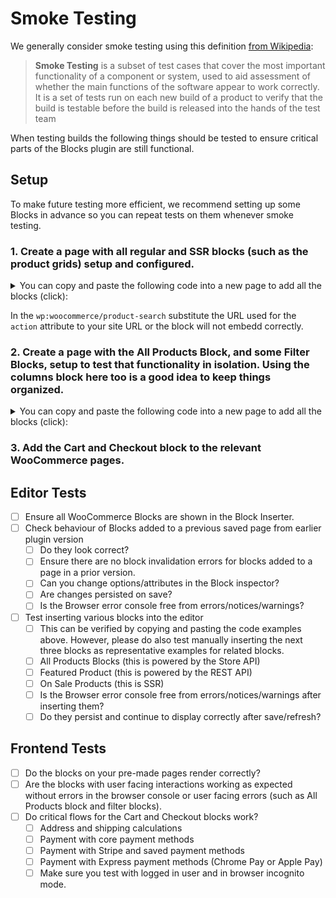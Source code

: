 # Smoke Testing

We generally consider smoke testing using this definition [from Wikipedia](https://href.li/?https://en.wikipedia.org/wiki/Smoke_testing_(software)):

> **Smoke Testing** is a subset of test cases that cover the most important functionality of a component or system, used to aid assessment of whether the main functions of the software appear to work correctly. It is a set of tests run on each new build of a product to verify that the build is testable before the build is released into the hands of the test team

When testing builds the following things should be tested to ensure critical parts of the Blocks plugin are still functional.

## Setup

To make future testing more efficient, we recommend setting up some Blocks in advance so you can repeat tests on them whenever smoke testing.

### 1. Create a page with all regular and SSR blocks (such as the product grids) setup and configured.

<details>
<summary>You can copy and paste the following code into a new page to add all the blocks (click):</summary>

```html
<!-- wp:woocommerce/featured-product {"editMode":false,"productId":15} -->
<!-- wp:button {"align":"center"} -->
<div class="wp-block-button aligncenter"><a class="wp-block-button__link" href="https://ephemeral-aljullu-20200929.atomicsites.blog/product/beanie/">Shop now</a></div>
<!-- /wp:button -->
<!-- /wp:woocommerce/featured-product -->

<!-- wp:woocommerce/featured-category {"editMode":false,"categoryId":16} -->
<!-- wp:button {"align":"center"} -->
<div class="wp-block-button aligncenter"><a class="wp-block-button__link" href="https://ephemeral-aljullu-20200929.atomicsites.blog/product-category/clothing/">Shop now</a></div>
<!-- /wp:button -->
<!-- /wp:woocommerce/featured-category -->

<!-- wp:woocommerce/handpicked-products {"editMode":false,"products":[15,32,16]} /-->

<!-- wp:woocommerce/product-best-sellers /-->

<!-- wp:woocommerce/product-top-rated /-->

<!-- wp:woocommerce/product-new /-->

<!-- wp:woocommerce/product-on-sale /-->

<!-- wp:woocommerce/product-category {"categories":[16]} /-->

<!-- wp:woocommerce/product-tag /-->

<!-- wp:woocommerce/products-by-attribute {"attributes":[{"id":22,"attr_slug":"pa_color"}],"editMode":false} /-->

<!-- wp:woocommerce/product-categories /-->

<!-- wp:woocommerce/product-categories {"isDropdown":true} /-->

<!-- wp:woocommerce/reviews-by-product {"editMode":false,"productId":15} -->
<div class="wp-block-woocommerce-reviews-by-product wc-block-reviews-by-product has-image has-name has-date has-rating has-content" data-image-type="reviewer" data-orderby="most-recent" data-reviews-on-page-load="10" data-reviews-on-load-more="10" data-show-load-more="true" data-show-orderby="true" data-product-id="15"></div>
<!-- /wp:woocommerce/reviews-by-product -->

<!-- wp:woocommerce/reviews-by-category {"editMode":false,"categoryIds":[16]} -->
<div class="wp-block-woocommerce-reviews-by-category wc-block-reviews-by-category has-image has-name has-date has-rating has-content has-product-name" data-image-type="reviewer" data-orderby="most-recent" data-reviews-on-page-load="10" data-reviews-on-load-more="10" data-show-load-more="true" data-show-orderby="true" data-category-ids="16"></div>
<!-- /wp:woocommerce/reviews-by-category -->

<!-- wp:woocommerce/all-reviews -->
<div class="wp-block-woocommerce-all-reviews wc-block-all-reviews has-image has-name has-date has-rating has-content has-product-name" data-image-type="reviewer" data-orderby="most-recent" data-reviews-on-page-load="10" data-reviews-on-load-more="10" data-show-load-more="true" data-show-orderby="true"></div>
<!-- /wp:woocommerce/all-reviews -->

<!-- wp:woocommerce/product-search {"formId":"wc-block-product-search-0"} -->
<div class="wp-block-woocommerce-product-search"><div class="wc-block-product-search"><form role="search" method="get" action="https://ephemeral-aljullu-20200929.atomicsites.blog/"><label for="wc-block-product-search-0" class="wc-block-product-search__label">Search</label><div class="wc-block-product-search__fields"><input type="search" id="wc-block-product-search-0" class="wc-block-product-search__field" placeholder="Search products…" name="s"/><input type="hidden" name="post_type" value="product"/><button type="submit" class="wc-block-product-search__button" label="Search"><svg aria-hidden="true" role="img" focusable="false" class="dashicon dashicons-arrow-right-alt2" xmlns="http://www.w3.org/2000/svg" width="20" height="20" viewbox="0 0 20 20"><path d="M6 15l5-5-5-5 1-2 7 7-7 7z"></path></svg></button></div></form></div></div>
<!-- /wp:woocommerce/product-search -->
```
</details>

In the `wp:woocommerce/product-search` substitute the URL used for the `action` attribute to your site URL or the block will not embedd correctly. 


### 2. Create a page with the All Products Block, and some Filter Blocks, setup to test that functionality in isolation. Using the columns block here too is a good idea to keep things organized.

<details>
<summary>You can copy and paste the following code into a new page to add all the blocks (click):</summary>

```html
<!-- wp:columns -->
<div class="wp-block-columns"><!-- wp:column {"width":33.33} -->
<div class="wp-block-column" style="flex-basis:33.33%"><!-- wp:woocommerce/price-filter -->
<div class="wp-block-woocommerce-price-filter is-loading" data-showinputfields="true" data-showfilterbutton="false" data-heading="Filter by price" data-heading-level="3"><span aria-hidden="true" class="wc-block-product-categories__placeholder"></span></div>
<!-- /wp:woocommerce/price-filter -->

<!-- wp:woocommerce/attribute-filter {"attributeId":1,"heading":"Filter by Color","displayStyle":"dropdown"} -->
<div class="wp-block-woocommerce-attribute-filter is-loading" data-attribute-id="1" data-show-counts="true" data-query-type="or" data-heading="Filter by Color" data-heading-level="3" data-display-style="dropdown"><span aria-hidden="true" class="wc-block-product-attribute-filter__placeholder"></span></div>
<!-- /wp:woocommerce/attribute-filter -->

<!-- wp:woocommerce/attribute-filter {"attributeId":2,"heading":"Filter by Size"} -->
<div class="wp-block-woocommerce-attribute-filter is-loading" data-attribute-id="2" data-show-counts="true" data-query-type="or" data-heading="Filter by Size" data-heading-level="3"><span aria-hidden="true" class="wc-block-product-attribute-filter__placeholder"></span></div>
<!-- /wp:woocommerce/attribute-filter -->

<!-- wp:woocommerce/active-filters -->
<div class="wp-block-woocommerce-active-filters is-loading" data-display-style="list" data-heading="Active filters" data-heading-level="3"><span aria-hidden="true" class="wc-block-active-product-filters__placeholder"></span></div>
<!-- /wp:woocommerce/active-filters --></div>
<!-- /wp:column -->

<!-- wp:column {"width":66.66} -->
<div class="wp-block-column" style="flex-basis:66.66%"><!-- wp:woocommerce/all-products {"columns":3,"rows":3,"alignButtons":false,"contentVisibility":{"orderBy":true},"orderby":"date","layoutConfig":[["woocommerce/product-image"],["woocommerce/product-title"],["woocommerce/product-price"],["woocommerce/product-rating"],["woocommerce/product-button"]]} -->
<div class="wp-block-woocommerce-all-products wc-block-all-products" data-attributes="{&quot;alignButtons&quot;:false,&quot;columns&quot;:3,&quot;contentVisibility&quot;:{&quot;orderBy&quot;:true},&quot;isPreview&quot;:false,&quot;layoutConfig&quot;:[[&quot;woocommerce/product-image&quot;],[&quot;woocommerce/product-title&quot;],[&quot;woocommerce/product-price&quot;],[&quot;woocommerce/product-rating&quot;],[&quot;woocommerce/product-button&quot;]],&quot;orderby&quot;:&quot;date&quot;,&quot;rows&quot;:3}"></div>
<!-- /wp:woocommerce/all-products --></div>
<!-- /wp:column --></div>
<!-- /wp:columns -->
```

</details>


### 3. Add the Cart and Checkout block to the relevant WooCommerce pages.

## Editor Tests

* [ ] Ensure all WooCommerce Blocks are shown in the Block Inserter.
* [ ] Check behaviour of Blocks added to a previous saved page from earlier plugin version
    * [ ] Do they look correct?
    * [ ] Ensure there are no block invalidation errors for blocks added to a page in a prior version.
    * [ ] Can you change options/attributes in the Block inspector?
    * [ ] Are changes persisted on save?
    * [ ] Is the Browser error console free from errors/notices/warnings?
* [ ] Test inserting various blocks into the editor
    * [ ] This can be verified by copying and pasting the code examples above. However, please do also test manually inserting the next three blocks as representative examples for related blocks.
    * [ ] All Products Blocks (this is powered by the Store API)
    * [ ] Featured Product (this is powered by the REST API)
    * [ ] On Sale Products (this is SSR)
    * [ ] Is the Browser error console free from errors/notices/warnings after inserting them?
    * [ ] Do they persist and continue to display correctly after save/refresh?

## Frontend Tests

* [ ] Do the blocks on your pre-made pages render correctly?
* [ ] Are the blocks with user facing interactions working as expected without errors in the browser console or user facing errors (such as All Products block and filter blocks).
* [ ] Do critical flows for the Cart and Checkout blocks work?
  * [ ] Address and shipping calculations
  * [ ] Payment with core payment methods
  * [ ] Payment with Stripe and saved payment methods
  * [ ] Payment with Express payment methods (Chrome Pay or Apple Pay)
  * [ ] Make sure you test with logged in user and in browser incognito mode.
